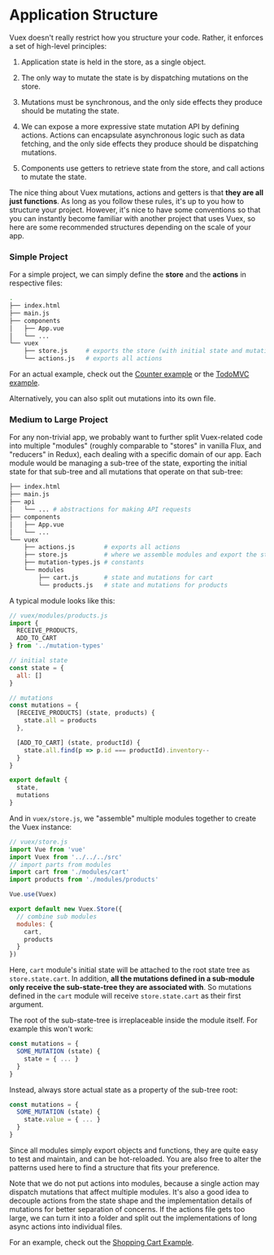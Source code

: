 # Application Structure

Vuex doesn't really restrict how you structure your code. Rather, it enforces a set of high-level principles:

1. Application state is held in the store, as a single object.

2. The only way to mutate the state is by dispatching mutations on the store.

3. Mutations must be synchronous, and the only side effects they produce should be mutating the state.

4. We can expose a more expressive state mutation API by defining actions. Actions can encapsulate asynchronous logic such as data fetching, and the only side effects they produce should be dispatching mutations.

5. Components use getters to retrieve state from the store, and call actions to mutate the state.

The nice thing about Vuex mutations, actions and getters is that **they are all just functions**. As long as you follow these rules, it's up to you how to structure your project. However, it's nice to have some conventions so that you can instantly become familiar with another project that uses Vuex, so here are some recommended structures depending on the scale of your app.

### Simple Project

For a simple project, we can simply define the **store** and the **actions** in respective files:

``` bash
.
├── index.html
├── main.js
├── components
│   ├── App.vue
│   └── ...
└── vuex
    ├── store.js     # exports the store (with initial state and mutations)
    └── actions.js   # exports all actions
```

For an actual example, check out the [Counter example](https://github.com/vuejs/vuex/tree/master/examples/counter) or the [TodoMVC example](https://github.com/vuejs/vuex/tree/master/examples/todomvc).

Alternatively, you can also split out mutations into its own file.

### Medium to Large Project

For any non-trivial app, we probably want to further split Vuex-related code into multiple "modules" (roughly comparable to "stores" in vanilla Flux, and "reducers" in Redux), each dealing with a specific domain of our app. Each module would be managing a sub-tree of the state, exporting the initial state for that sub-tree and all mutations that operate on that sub-tree:

``` bash
├── index.html
├── main.js
├── api
│   └── ... # abstractions for making API requests
├── components
│   ├── App.vue
│   └── ...
└── vuex
    ├── actions.js        # exports all actions
    ├── store.js          # where we assemble modules and export the store
    ├── mutation-types.js # constants
    └── modules
        ├── cart.js       # state and mutations for cart
        └── products.js   # state and mutations for products
```

A typical module looks like this:

``` js
// vuex/modules/products.js
import {
  RECEIVE_PRODUCTS,
  ADD_TO_CART
} from '../mutation-types'

// initial state
const state = {
  all: []
}

// mutations
const mutations = {
  [RECEIVE_PRODUCTS] (state, products) {
    state.all = products
  },

  [ADD_TO_CART] (state, productId) {
    state.all.find(p => p.id === productId).inventory--
  }
}

export default {
  state,
  mutations
}
```

And in `vuex/store.js`, we "assemble" multiple modules together to create the Vuex instance:

``` js
// vuex/store.js
import Vue from 'vue'
import Vuex from '../../../src'
// import parts from modules
import cart from './modules/cart'
import products from './modules/products'

Vue.use(Vuex)

export default new Vuex.Store({
  // combine sub modules
  modules: {
    cart,
    products
  }
})
```

Here, `cart` module's initial state will be attached to the root state tree as `store.state.cart`. In addition, **all the mutations defined in a sub-module only receive the sub-state-tree they are associated with**. So mutations defined in the `cart` module will receive `store.state.cart` as their first argument.

The root of the sub-state-tree is irreplaceable inside the module itself. For example this won't work:

``` js
const mutations = {
  SOME_MUTATION (state) {
    state = { ... }
  }
}
```

Instead, always store actual state as a property of the sub-tree root:

``` js
const mutations = {
  SOME_MUTATION (state) {
    state.value = { ... }
  }
}
```

Since all modules simply export objects and functions, they are quite easy to test and maintain, and can be hot-reloaded. You are also free to alter the patterns used here to find a structure that fits your preference.

Note that we do not put actions into modules, because a single action may dispatch mutations that affect multiple modules. It's also a good idea to decouple actions from the state shape and the implementation details of mutations for better separation of concerns. If the actions file gets too large, we can turn it into a folder and split out the implementations of long async actions into individual files.

For an example, check out the [Shopping Cart Example](https://github.com/vuejs/vuex/tree/master/examples/shopping-cart).
